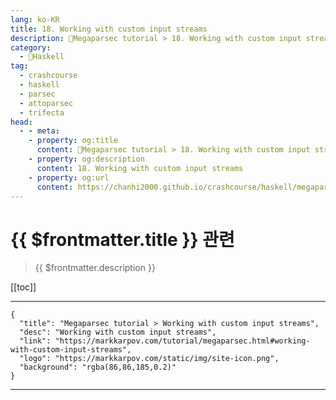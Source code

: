 ```yaml
---
lang: ko-KR
title: 18. Working with custom input streams
description: 🐑Megaparsec tutorial > 18. Working with custom input streams
category:
  - 🐑Haskell
tag: 
  - crashcourse
  - haskell
  - parsec
  - attoparsec
  - trifecta
head:
  - - meta:
    - property: og:title
      content: 🐑Megaparsec tutorial > 18. Working with custom input streams
    - property: og:description
      content: 18. Working with custom input streams
    - property: og:url
      content: https://chanhi2000.github.io/crashcourse/haskell/megaparsec/18.html
---
```


# {{ $frontmatter.title }} 관련

> {{ $frontmatter.description }}

[[toc]]

---

```component VPCard
{
  "title": "Megaparsec tutorial > Working with custom input streams",
  "desc": "Working with custom input streams",
  "link": "https://markkarpov.com/tutorial/megaparsec.html#working-with-custom-input-streams",
  "logo": "https://markkarpov.com/static/img/site-icon.png",
  "background": "rgba(86,86,185,0.2)"
}
```

---

<TagLinks />